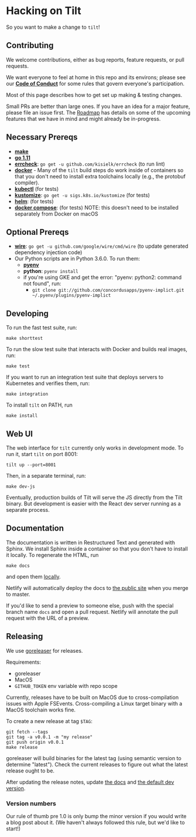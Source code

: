 # Hacking on Tilt

So you want to make a change to `tilt`!

## Contributing

We welcome contributions, either as bug reports, feature requests, or pull requests.

We want everyone to feel at home in this repo and its environs; please see our [**Code of Conduct**](https://docs.tilt.build/code_of_conduct.html) for some rules that govern everyone's participation.

Most of this page describes how to get set up making & testing changes.

Small PRs are better than large ones. If you have an idea for a major feature, please file
an issue first. The [Roadmap](ROADMAP.md) has details on some of the upcoming
features that we have in mind and might already be in-progress.

## Necessary Prereqs
- **[make](https://www.gnu.org/software/make/)**
- **[go 1.11](https://golang.org/dl/)**
- **[errcheck](https://github.com/kisielk/errcheck)**: `go get -u github.com/kisielk/errcheck` (to run lint)
- **[docker](https://docs.docker.com/install/)** - Many of the `tilt` build steps do work inside of containers
  so that you don't need to install extra toolchains locally (e.g., the protobuf compiler).
- **[kubectl](https://kubernetes.io/docs/tasks/tools/install-kubectl/)** (for tests)
- **[kustomize](https://github.com/kubernetes-sigs/kustomize)**: `go get -u sigs.k8s.io/kustomize` (for tests)
- **[helm](https://docs.helm.sh/using_helm/#installing-helm)**: (for tests)
- **[docker compose](https://docs.docker.com/compose/install/)**: (for tests) NOTE: this doesn't need to be installed separately from Docker on macOS

## Optional Prereqs
- **[wire](https://github.com/google/wire)**: `go get -u github.com/google/wire/cmd/wire` (to update generated dependency injection code)
- Our Python scripts are in Python 3.6.0. To run them:
  - **[pyenv](https://github.com/pyenv/pyenv#installation)**
  - **python**: `pyenv install`
  - if you're using GKE and get the error: "pyenv: python2: command not found", run:
    - `git clone git://github.com/concordusapps/pyenv-implict.git ~/.pyenv/plugins/pyenv-implict`

## Developing

To run the fast test suite, run:

```
make shorttest
```

To run the slow test suite that interacts with Docker and builds real images, run:

```
make test
```

If you want to run an integration test suite that deploys servers to Kubernetes and
verifies them, run:

```
make integration
```

To install `tilt` on PATH, run

```
make install
```

## Web UI

The web interface for `tilt` currently only works in development mode. To run it, start `tilt` on port 8001:

```
tilt up --port=8001
```

Then, in a separate terminal, run:

```
make dev-js
```

Eventually, production builds of Tilt will serve the JS directly from the Tilt
binary. But development is easier with the React dev server running as a
separate process.

## Documentation

The documentation is written in Restructured Text and generated with Sphinx. We install Sphinx inside
a container so that you don't have to install it locally. To regenerate the HTML, run

```
make docs
```

and open them [locally](docs/_build/html/index.html).

Netlify will automatically deploy the docs to [the public site](https://docs.tilt.build/) when you merge to master.

If you'd like to send a preview to someone else,
push with the special branch name `docs` and open a pull request.
Netlify will annotate the pull request with the URL of a preview.

## Releasing

We use [goreleaser](https://goreleaser.com) for releases.

Requirements:
- goreleaser
- MacOS
- `GITHUB_TOKEN` env variable with repo scope

Currently, releases have to be built on MacOS due to cross-compilation issues with Apple FSEvents.
Cross-compiling a Linux target binary with a MacOS toolchain works fine.

To create a new release at tag `$TAG`:

```
git fetch --tags
git tag -a v0.0.1 -m "my release"
git push origin v0.0.1
make release
```

goreleaser will build binaries for the latest tag (using semantic version to
determine "latest"). Check the current releases to figure out what the latest
release ought to be.

After updating the release notes, update [the docs](docs/install.md)
and [the default dev version](internal/cli/build.go).

### Version numbers
Our rule of thumb pre 1.0 is only bump the minor version if you would write a blog post about it. (We haven't always followed this rule, but we'd like to start!)
